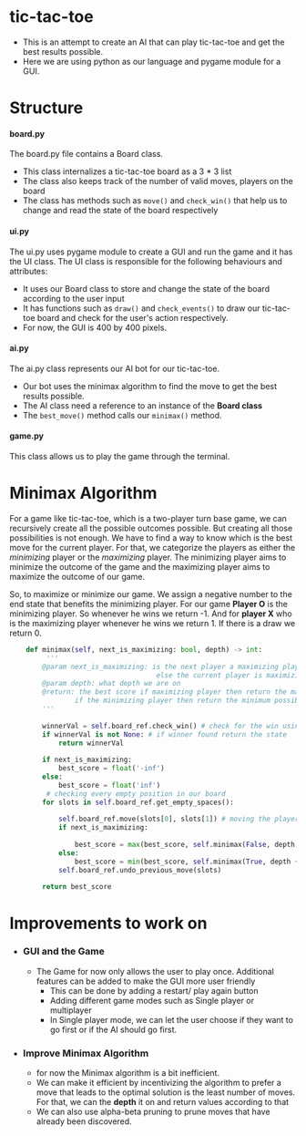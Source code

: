 # tic-tac-toe
- This is an attempt to create an AI that can play tic-tac-toe and get the best results possible.
- Here we are using python as our language and pygame module for a GUI.

# Structure 

#### board.py
   The board.py file contains a Board class.
   - This class internalizes a tic-tac-toe board as a 3 * 3 list 
   - The class also keeps track of the number of valid moves, players on the board 
   - The class has methods such as `move()` and `check_win()` that help us to change and read the state of the board respectively

#### ui.py
   The ui.py uses pygame module to create a GUI and run the game and it has the UI class.
   The UI class is responsible for the following behaviours and attributes:
   - It uses our Board class to store and change the state of the board according to the user input
   - It has functions such as `draw()` and `check_events()` to draw our tic-tac-toe board and check for the user's action respectively.
   - For now, the GUI is 400 by 400 pixels.
#### ai.py
   The ai.py class represents our AI bot for our tic-tac-toe.
   - Our bot uses the minimax algorithm to find the move to get the best results possible.
   - The AI class need a reference to an instance of the **Board class** 
   - The `best_move()` method calls our `minimax()` method. 
#### game.py
   This class allows us to play the game through the terminal.

# Minimax Algorithm
For a game like tic-tac-toe, which is a two-player turn base game, we can recursively create all the possible outcomes possible. But creating all those possibilities is not enough. We have to find a way to know which is the best move for the current player. For that, we categorize the players as either the *minimizing* player or the *maximizing* player. The minimizing player aims to minimize the outcome of the game and the maximizing player aims to maximize the outcome of our game. 

So, to maximize or minimize our game. We assign a negative number to the end state that benefits the minimizing player. For our game **Player O** is the minimizing player. So whenever he wins we return -1. And for **player X** who is the maximizing player whenever he wins we return 1. If there is a draw we return 0. 
```python
    def minimax(self, next_is_maximizing: bool, depth) -> int:
         '''
        @param next_is_maximizing: is the next player a maximizing player (if ture then current player is minimizing
                                    else the current player is maximizing)
        @param depth: what depth we are on 
        @return: the best score if maximizing player then return the max possible score
                if the minimizing player then return the minimum possible score
        '''
        
        winnerVal = self.board_ref.check_win() # check for the win using th
        if winnerVal is not None: # if winner found return the state 
            return winnerVal
        
        if next_is_maximizing:
            best_score = float('-inf')
        else:
            best_score = float('inf')
         # checking every empty position in our board
        for slots in self.board_ref.get_empty_spaces():
            
            self.board_ref.move(slots[0], slots[1]) # moving the player 
            if next_is_maximizing:
                 
                best_score = max(best_score, self.minimax(False, depth + 1))
            else:
                best_score = min(best_score, self.minimax(True, depth + 1))
            self.board_ref.undo_previous_move(slots)

        return best_score
```
# Improvements to work on 
-  ### GUI and the Game
   * The Game for now only allows the user to play once. Additional features can be added to make the GUI more user friendly
      * This can be done by adding a restart/ play again button 
      * Adding different game modes such as Single player or multiplayer
      * In Single player mode, we can let the user choose if they want to go first or if the AI should go first.
- ### Improve Minimax Algorithm
   * for now the Minimax algorithm is a bit inefficient. 
   * We can make it efficient by incentivizing the algorithm to prefer a move that leads to the optimal solution is the least number of moves. For that, we can the **depth** it on and return values according to that 
   * We can also use alpha-beta pruning to prune moves that have already been discovered. 
               
    

